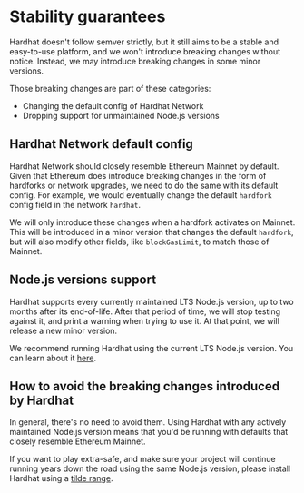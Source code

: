 # Stability guarantees

Hardhat doesn't follow semver strictly, but it still aims to be a stable and easy-to-use platform, and we won't introduce breaking changes without notice. Instead, we may introduce breaking changes in some minor versions.

Those breaking changes are part of these categories:

- Changing the default config of Hardhat Network
- Dropping support for unmaintained Node.js versions

## Hardhat Network default config

Hardhat Network should closely resemble Ethereum Mainnet by default. Given that Ethereum does introduce breaking changes in the form of hardforks or network upgrades, we need to do the same with its default config. For example, we would eventually change the default `hardfork` config field in the network `hardhat`.

We will only introduce these changes when a hardfork activates on Mainnet. This will be introduced in a minor version that changes the default `hardfork`, but will also modify other fields, like `blockGasLimit`, to match those of Mainnet.

## Node.js versions support

Hardhat supports every currently maintained LTS Node.js version, up to two months after its end-of-life. After that period of time, we will stop testing against it, and print a warning when trying to use it. At that point, we will release a new minor version.

We recommend running Hardhat using the current LTS Node.js version. You can learn about it [here](https://nodejs.org/en/about/releases/).

## How to avoid the breaking changes introduced by Hardhat

In general, there's no need to avoid them. Using Hardhat with any actively maintained Node.js version means that you'd be running with defaults that closely resemble Ethereum Mainnet.

If you want to play extra-safe, and make sure your project will continue running years down the road using the same Node.js version, please install Hardhat using a [tilde range](https://docs.npmjs.com/cli/v6/using-npm/semver#tilde-ranges-123-12-1).
